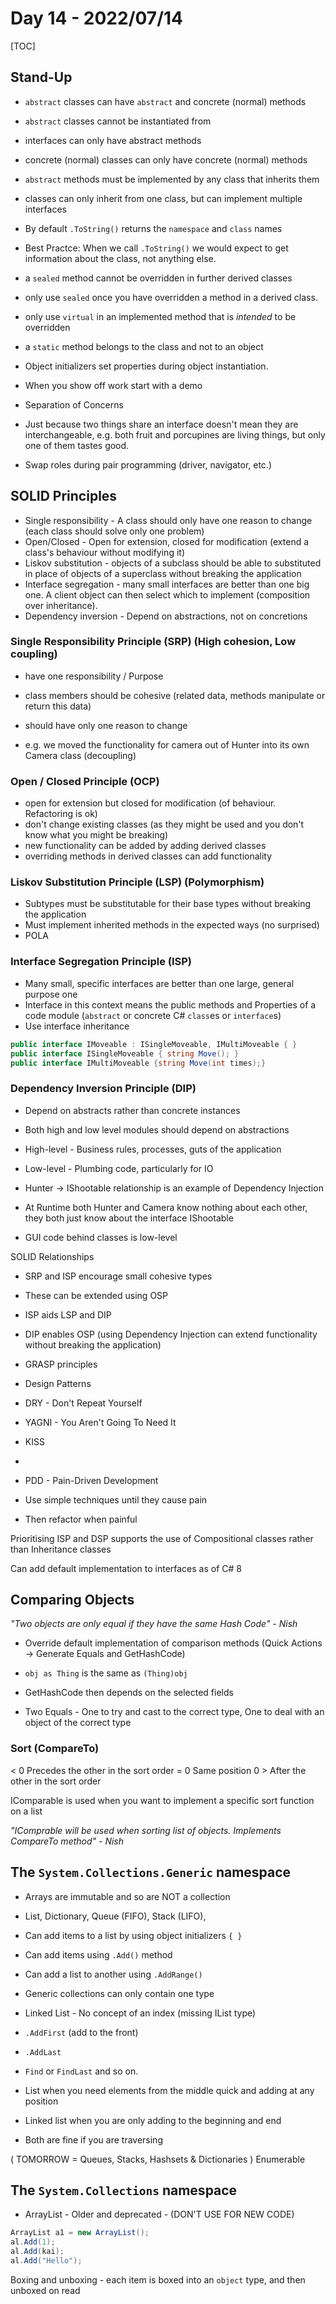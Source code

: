 # Day 14 - 2022/07/14

[TOC]

## Stand-Up


- `abstract` classes can have `abstract` and concrete (normal) methods
- `abstract` classes cannot be instantiated from
- interfaces can only have abstract methods
- concrete (normal) classes can only have concrete (normal) methods
- `abstract` methods must be implemented by any class that inherits them


- classes can only inherit from one class, but can implement multiple interfaces
- By default `.ToString()` returns the `namespace` and `class` names
- Best Practce: When we call `.ToString()` we would expect to get information about the class, not anything else.


- a `sealed` method cannot be overridden in further derived classes
- only use `sealed` once you have overridden a method in a derived class.
- only use `virtual` in an implemented method that is *intended* to be overridden

- a `static` method belongs to the class and not to an object

- Object initializers set properties during object instantiation.

- When you show off work start with a demo

- Separation of Concerns

- Just because two things share an interface doesn't mean they are interchangeable, e.g. both fruit and porcupines are living things, but only one of them tastes good.

- Swap roles during pair programming (driver, navigator, etc.)

## SOLID Principles

- Single responsibility - A class should only have one reason to change (each class should solve only one problem)
- Open/Closed - Open for extension, closed for modification (extend a class's behaviour without modifying it)
- Liskov substitution - objects of a subclass should be able to substituted in place of objects of a superclass without breaking the application
- Interface segregation - many small interfaces are better than one big one. A client object can then select which to implement (composition over inheritance).
- Dependency inversion - Depend on abstractions, not on concretions

### Single Responsibility Principle (SRP) (High cohesion, Low coupling)
- have one responsibility / Purpose
- class members should be cohesive (related data, methods manipulate or return this data)
- should have only one reason to change

- e.g. we moved the functionality for camera out of Hunter into its own Camera class (decoupling)

### Open / Closed Principle (OCP)
- open for extension but closed for modification (of behaviour. Refactoring is ok)
- don't change existing classes (as they might be used and you don't know what you might be breaking)
- new functionality can be added by adding derived classes
- overriding methods in derived classes can add functionality

### Liskov Substitution Principle (LSP) (Polymorphism)
- Subtypes must be substitutable for their base types without breaking the application
- Must implement inherited methods in the expected ways (no surprised)
- POLA

### Interface Segregation Principle (ISP)
- Many small, specific interfaces are better than one large, general purpose one
- Interface in this context means the public methods and Properties of a code module (`abstract` or concrete C# `class`es or `interface`s)
- Use interface inheritance
```csharp
public interface IMoveable : ISingleMoveable, IMultiMoveable { }
public interface ISingleMoveable { string Move(); }
public interface IMultiMoveable {string Move(int times);}
```



### Dependency Inversion Principle (DIP)
- Depend on abstracts rather than concrete instances
- Both high and low level modules should depend on abstractions
- High-level - Business rules, processes, guts of the application
- Low-level - Plumbing code, particularly for IO

- Hunter -> IShootable relationship is an example of Dependency Injection
- At Runtime both Hunter and Camera know nothing about each other, they both just know about the interface IShootable

- GUI code behind classes is low-level

SOLID Relationships
- SRP and ISP encourage small cohesive types
- These can be extended using OSP
- ISP aids LSP and DIP
- DIP enables OSP (using Dependency Injection can extend functionality without breaking the application)

- GRASP principles
- Design Patterns
- DRY - Don't Repeat Yourself
- YAGNI - You Aren't Going To Need It
- KISS
-
- PDD - Pain-Driven Development
- Use simple techniques until they cause pain
- Then refactor when painful

Prioritising ISP and DSP supports the use of Compositional classes rather than Inheritance classes

Can add default implementation to interfaces as of C# 8

## Comparing Objects

*"Two objects are only equal if they have the same Hash Code" - Nish*

- Override default implementation of comparison methods (Quick Actions -> Generate Equals and GetHashCode)

- `obj as Thing` is the same as `(Thing)obj`

- GetHashCode then depends on the selected fields

- Two Equals - One to try and cast to the correct type, One to deal with an object of the correct type

### Sort (CompareTo)
< 0 Precedes the other in the sort order
= 0 Same position
0 > After the other in the sort order

IComparable is used when you want to implement a specific sort function on a list

*"IComprable will be used when sorting list of objects. Implements CompareTo method" - Nish*


## The `System.Collections.Generic` namespace

- Arrays are immutable and so are NOT a collection
- List, Dictionary, Queue (FIFO), Stack (LIFO), 

- Can add items to a list by using object initializers `{ }`
- Can add items using `.Add()` method
- Can add a list to another using `.AddRange()`

- Generic collections can only contain one type

- Linked List - No concept of an index (missing IList type)
- `.AddFirst` (add to the front)
- `.AddLast`
- `Find` or `FindLast` and so on.

- List when you need elements from the middle quick and adding at any position
- Linked list when you are only adding to the beginning and end
- Both are fine if you are traversing

( TOMORROW = Queues, Stacks, Hashsets & Dictionaries )
Enumerable

## The `System.Collections` namespace

- ArrayList - Older and deprecated - (DON'T USE FOR NEW CODE)
```csharp
ArrayList a1 = new ArrayList();
al.Add(1);
al.Add(kai);
al.Add("Hello");
```
Boxing and unboxing - each item is boxed into an `object` type, and then unboxed on read

